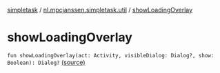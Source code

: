 [simpletask](../index.md) / [nl.mpcjanssen.simpletask.util](index.md) / [showLoadingOverlay](.)

# showLoadingOverlay

`fun showLoadingOverlay(act: Activity, visibleDialog: Dialog?, show: Boolean): Dialog?` [(source)](https://github.com/mpcjanssen/simpletask-android/blob/master/src/main/java/nl/mpcjanssen/simpletask/util/Util.kt#L434)